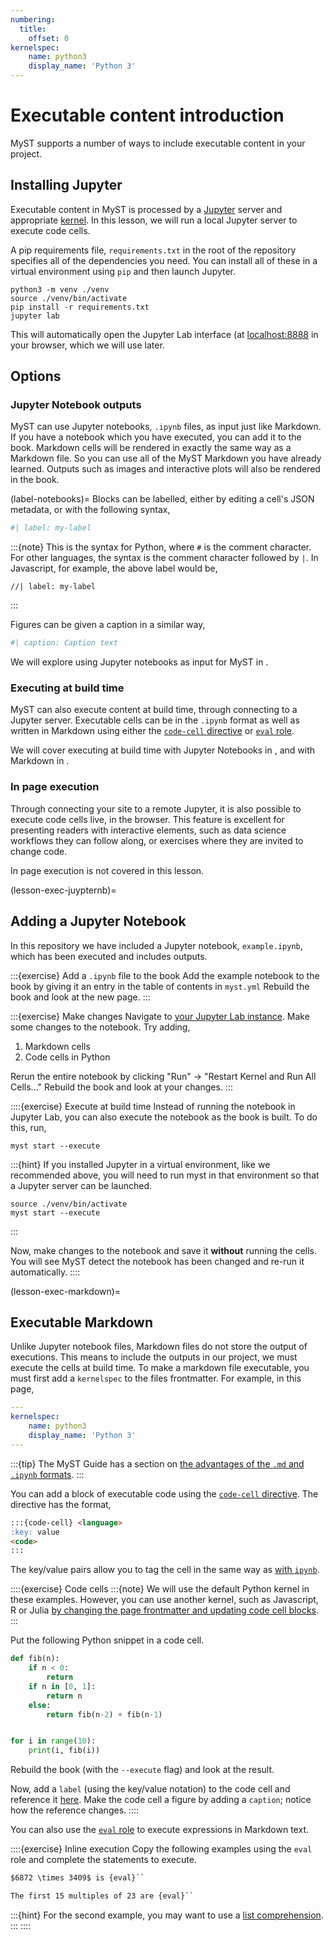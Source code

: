 ```yaml
---
numbering:
  title:
    offset: 0
kernelspec:
    name: python3
    display_name: 'Python 3'
---
```


# Executable content introduction

MyST supports a number of ways to include executable content in your project.

## Installing Jupyter

Executable content in MyST is processed by a [Jupyter](xref:jupyter) server and appropriate [kernel](https://docs.jupyter.org/en/latest/glossary.html#term-kernel).
In this lesson, we will run a local Jupyter server to execute code cells.

A pip requirements file, `requirements.txt` in the root of the repository specifies all of the dependencies you need.
You can install all of these in a virtual environment using `pip` and then launch Jupyter.

```console
python3 -m venv ./venv
source ./venv/bin/activate
pip install -r requirements.txt
jupyter lab
```

This will automatically open the Jupyter Lab interface (at [localhost:8888](http://localhost:8888) in your browser, which we will use later.

## Options

### Jupyter Notebook outputs

MyST can use Jupyter notebooks, `.ipynb` files, as input just like Markdown.
If you have a notebook which you have executed, you can add it to the book.
Markdown cells will be rendered in exactly the same way as a Markdown file.
So you can use all of the MyST Markdown you have already learned.
Outputs such as images and interactive plots will also be rendered in the book.

(label-notebooks)=
Blocks can be labelled, either by editing a cell's JSON metadata, or with the following syntax,

```python
#| label: my-label
```

:::{note}
This is the syntax for Python, where `#` is the comment character.
For other languages, the syntax is the comment character followed by `|`.
In Javascript, for example, the above label would be,

```
//| label: my-label
```
:::

Figures can be given a caption in a similar way,

```python
#| caption: Caption text
```

We will explore using Jupyter notebooks as input for MyST in [](#lesson-exec-jupyternb).

### Executing at build time

MyST can also execute content at build time, through connecting to a Jupyter server.
Executable cells can be in the `.ipynb` format as well as written in Markdown using either the [`code-cell` directive](xref:myst-guide/notebooks-with-markdown#code-cell) or [`eval` role](xref:myst-guide/notebooks-with-markdown#myst-inline-expressions).

We will cover executing at build time with Jupyter Notebooks in [](#lesson-exec-juypternb), and with Markdown in [](#lesson-exec-markdown).

### In page execution

Through connecting your site to a remote Jupyter, it is also possible to execute code cells live, in the browser.
This feature is excellent for presenting readers with interactive elements, such as data science workflows they can follow along, or exercises where they are invited to change code.

In page execution is not covered in this lesson.

(lesson-exec-juypternb)=
## Adding a Jupyter Notebook

In this repository we have included a Jupyter notebook, `example.ipynb`, which has been executed and includes outputs.

:::{exercise} Add a `.ipynb` file to the book
Add the example notebook to the book by giving it an entry in the table of contents in `myst.yml`
Rebuild the book and look at the new page.
:::

:::{exercise} Make changes
Navigate to [your Jupyter Lab instance](http://locahost:8888).
Make some changes to the notebook.
Try adding,

1. Markdown cells
2. Code cells in Python

Rerun the entire notebook by clicking "Run" -> "Restart Kernel and Run All Cells…"
Rebuild the book and look at your changes.
:::

::::{exercise} Execute at build time
Instead of running the notebook in Jupyter Lab, you can also execute the notebook as the book is built.
To do this, run,

```console
myst start --execute
```

:::{hint}
If you installed Jupyter in a virtual environment, like we recommended above, you will need to run myst in that environment so that a Jupyter server can be launched.

```console
source ./venv/bin/activate
myst start --execute
```
:::

Now, make changes to the notebook and save it **without** running the cells.
You will see MyST detect the notebook has been changed and re-run it automatically.
::::

(lesson-exec-markdown)=
## Executable Markdown

Unlike Jupyter notebook files, Markdown files do not store the output of executions.
This means to include the outputs in our project, we must execute the cells at build time.
To make a markdown file executable, you must first add a `kernelspec` to the files frontmatter.
For example, in this page,

```yaml
---
kernelspec:
    name: python3
    display_name: 'Python 3'
---
```

:::{tip}
The MyST Guide has a section on [the advantages of the `.md` and `.ipynb` formats](xref:myst-guide/md-vs-ipynb).
:::

You can add a block of executable code using the [`code-cell` directive](xref:myst-guide/notebooks-with-markdown#code-cell).
The directive has the format,

```markdown
:::{code-cell} <language>
:key: value
<code>
:::
```

The key/value pairs allow you to tag the cell in the same way as [with `ipynb`](#label-notebooks).

::::{exercise} Code cells
:::{note}
We will use the default Python kernel in these examples.
However, you can use another kernel, such as Javascript, R or Julia [by changing the page frontmatter and updating code cell blocks](xref:myst-guide/notebooks-with-markdown#use-a-different-kernel).
:::

Put the following Python snippet in a code cell.

```python
def fib(n):
    if n < 0:
        return
    if n in [0, 1]:
        return n
    else:
        return fib(n-2) + fib(n-1)


for i in range(10):
    print(i, fib(i))
```

Rebuild the book (with the `--execute` flag) and look at the result.

Now, add a `label` (using the key/value notation) to the code cell and reference it [here]().
Make the code cell a figure by adding a `caption`; notice how the reference changes.
::::

You can also use the [`eval` role](xref:myst-guide/notebooks-with-markdown#myst-inline-expressions) to execute expressions in Markdown text.

::::{exercise} Inline execution
Copy the following examples using the `eval` role and complete the statements to execute.

```markdown
$6872 \times 3409$ is {eval}``

The first 15 multiples of 23 are {eval}``
```

:::{hint}
For the second example, you may want to use a [list comprehension](https://docs.python.org/3/tutorial/datastructures.html#list-comprehensions).
:::
::::
